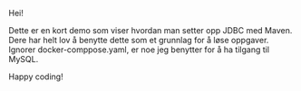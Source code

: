 Hei! 

Dette er en kort demo som viser hvordan man setter opp JDBC med Maven. 
Dere har helt lov å benytte dette som et grunnlag for å løse oppgaver.
Ignorer docker-comppose.yaml, er noe jeg benytter for å ha tilgang til MySQL.

Happy coding!
